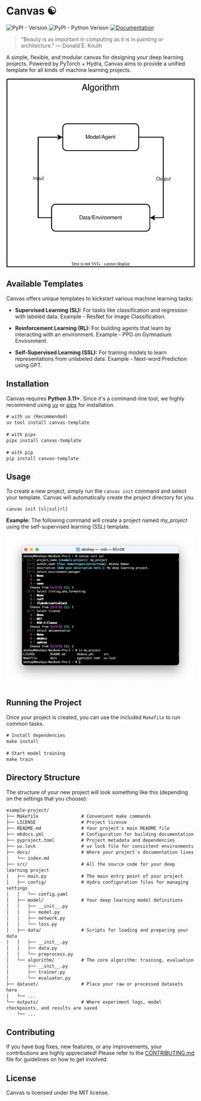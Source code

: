 # Canvas ☯︎

![PyPI - Version](https://img.shields.io/pypi/v/canvas-template)
![PyPI - Python Version](https://img.shields.io/pypi/pyversions/canvas-template)
[![Documentation](https://img.shields.io/badge/docs-reference-blue.svg)](https://akshayraman.com/canvas-template/)

> "Beauty is as important in computing as it is in painting or architecture." — Donald E. Knuth

A simple, flexible, and modular canvas for designing your deep learning projects. Powered by PyTorch + Hydra, Canvas aims to provide a unified template for all kinds of machine learning projects.

<p align="center">
<img src="https://raw.githubusercontent.com/ramanakshay/canvas/main/docs/images/architecture.svg"
alt="Canvas Architecture">
</p>

## Available Templates

Canvas offers unique templates to kickstart various machine learning tasks:

* **Supervised Learning (SL):** For tasks like classification and regression with labeled data. Example - ResNet for Image Classification.

* **Reinforcement Learning (RL):**  For building agents that learn by interacting with an environment. Example - PPO on Gymnasium Environment.

* **Self-Supervised Learning (SSL):** For training models to learn representations from unlabeled data. Example - Next-word Prediction using GPT.

## Installation

Canvas requires **Python 3.11+**. Since it's a command-line tool, we highly recommend using [uv](https://docs.astral.sh/uv/) or [pipx](https://pipx.pypa.io/stable/) for installation.

```
# with uv (Recommended)
uv tool install canvas-template

# with pipx
pipx install canvas-template

# with pip
pip install canvas-template
```

## Usage

To create a new project, simply run the `canvas init` command and select your template. Canvas will automatically create the project directory for you.

```
canvas init [sl|ssl|rl]
```

**Example:** The following command will create a project named *my_project* using the self-supervised learning (SSL) template.

<p align="center">
<img src="https://raw.githubusercontent.com/ramanakshay/canvas/main/docs/images/canvas_demo.png"
alt="Canvas Demo">
</p>

## Running the Project

Once your project is created, you can use the included `Makefile` to run common tasks.

```
# Install dependencies
make install

# Start model training
make train
```

## Directory Structure

The structure of your new project will look something like this (depending on the settings that you choose):

```
example-project/
├── Makefile                # Convenient make commands
├── LICENSE                 # Project license
├── README.md               # Your project's main README file
├── mkdocs.yml              # Configuration for building documentation
├── pyproject.toml          # Project metadata and dependencies
├── uv.lock                 # uv lock file for consistent environments
├── docs/                   # Where your project's documentation lives
│   └── index.md
├── src/                    # All the source code for your deep learning project
│   ├── main.py             # The main entry point of your project
│   ├── config/             # Hydra configuration files for managing settings
│   │   └── config.yaml
│   ├── model/              # Your deep learning model definitions
│   │   ├── __init__.py
│   │   ├── model.py
│   │   ├── network.py
│   │   └── loss.py
│   ├── data/               # Scripts for loading and preparing your data
│   │   ├── __init__.py
│   │   ├── data.py
│   │   └── preprocess.py
│   └── algorithm/          # The core algorithm: training, evaluation
│       ├── __init__.py
│       ├── trainer.py
│       └── evaluator.py
├── dataset/                # Place your raw or processed datasets here
│   └── ...
└── outputs/                # Where experiment logs, model checkpoints, and results are saved
    └── ...
```

## Contributing

If you have bug fixes, new features, or any improvements, your contributions are highly appreciated! Please refer to the [CONTRIBUTING.md](CONTRIBUTING.md) file for guidelines on how to get involved.

## License

Canvas is licensed under the MIT license.
